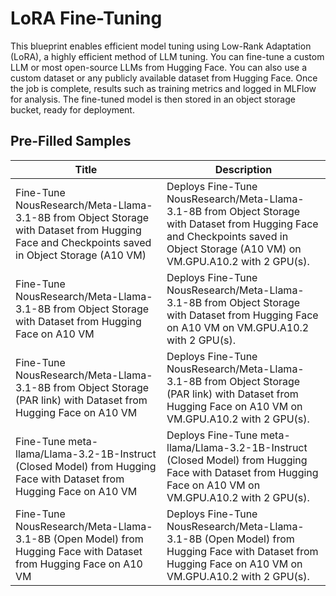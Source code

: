 # LoRA Fine-Tuning

This blueprint enables efficient model tuning using Low-Rank Adaptation (LoRA), a highly efficient method of LLM tuning. You can fine-tune a custom LLM or most open-source LLMs from Hugging Face. You can also use a custom dataset or any publicly available dataset from Hugging Face. Once the job is complete, results such as training metrics and logged in MLFlow for analysis. The fine-tuned model is then stored in an object storage bucket, ready for deployment.


## Pre-Filled Samples
| Title | Description|
|--------------------------------------------------|--------------------------------------------------------------------------------------------------------|
|Fine-Tune NousResearch/Meta-Llama-3.1-8B from Object Storage with Dataset from Hugging Face and Checkpoints saved in Object Storage (A10 VM)|Deploys Fine-Tune NousResearch/Meta-Llama-3.1-8B from Object Storage with Dataset from Hugging Face and Checkpoints saved in Object Storage (A10 VM) on VM.GPU.A10.2 with 2 GPU(s).|
|Fine-Tune NousResearch/Meta-Llama-3.1-8B from Object Storage with Dataset from Hugging Face on A10 VM|Deploys Fine-Tune NousResearch/Meta-Llama-3.1-8B from Object Storage with Dataset from Hugging Face on A10 VM on VM.GPU.A10.2 with 2 GPU(s).|
|Fine-Tune NousResearch/Meta-Llama-3.1-8B from Object Storage (PAR link) with Dataset from Hugging Face on A10 VM|Deploys Fine-Tune NousResearch/Meta-Llama-3.1-8B from Object Storage (PAR link) with Dataset from Hugging Face on A10 VM on VM.GPU.A10.2 with 2 GPU(s).|
|Fine-Tune meta-llama/Llama-3.2-1B-Instruct (Closed Model) from Hugging Face with Dataset from Hugging Face on A10 VM|Deploys Fine-Tune meta-llama/Llama-3.2-1B-Instruct (Closed Model) from Hugging Face with Dataset from Hugging Face on A10 VM on VM.GPU.A10.2 with 2 GPU(s).|
|Fine-Tune NousResearch/Meta-Llama-3.1-8B (Open Model) from Hugging Face with Dataset from Hugging Face on A10 VM|Deploys Fine-Tune NousResearch/Meta-Llama-3.1-8B (Open Model) from Hugging Face with Dataset from Hugging Face on A10 VM on VM.GPU.A10.2 with 2 GPU(s).|
